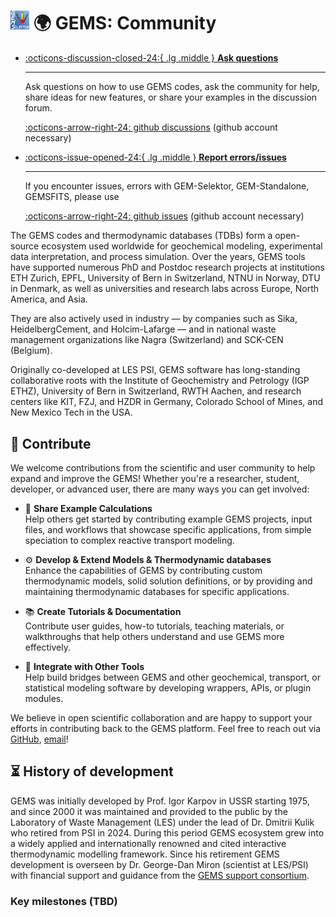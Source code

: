 # <img style="float: center; height: 6%; width: 6%;" src="../img/gems2.png"> 🌍 GEMS: Community 

<div class="grid cards" markdown>

-   [:octicons-discussion-closed-24:{ .lg .middle } __Ask questions__](https://github.com/orgs/gemshub/discussions)

    ---

    Ask questions on how to use GEMS codes, ask the community for help, share ideas for new features, or share your examples in the discussion forum. 

    [:octicons-arrow-right-24: github discussions](https://github.com/orgs/gemshub/discussions) (github account necessary)

-   [:octicons-issue-opened-24:{ .lg .middle } __Report errors/issues__](https://github.com/gemshub/GEMSGUI/issues)

    ---

    If you encounter issues, errors with GEM-Selektor, GEM-Standalone, GEMSFITS, please use

    [:octicons-arrow-right-24: github issues](https://github.com/gemshub/GEMSGUI/issues) (github account necessary)

</div>


The GEMS codes and thermodynamic databases (TDBs) form a open-source ecosystem used worldwide for geochemical modeling, experimental data interpretation, and process simulation. Over the years, GEMS tools have supported numerous PhD and Postdoc research projects at institutions ETH Zurich, EPFL, University of Bern in Switzerland, NTNU in Norway, DTU in Denmark, as well as universities and research labs across Europe, North America, and Asia.

They are also actively used in industry — by companies such as Sika, HeidelbergCement, and Holcim-Lafarge — and in national waste management organizations like Nagra (Switzerland) and SCK-CEN (Belgium).

Originally co-developed at LES PSI, GEMS software has long-standing collaborative roots with the Institute of Geochemistry and Petrology (IGP ETHZ), University of Bern in Switzerland, RWTH Aachen, and research centers like KIT, FZJ, and HZDR in Germany, Colorado School of Mines, and New Mexico Tech in the USA.


## 🤝 Contribute

We welcome contributions from the scientific and user community to help expand and improve the GEMS! Whether you're a researcher, student, developer, or advanced user, there are many ways you can get involved:

- 📁 **Share Example Calculations**  
  Help others get started by contributing example GEMS projects, input files, and workflows that showcase specific applications, from simple speciation to complex reactive transport modeling.

- ⚙️ **Develop & Extend Models & Thermodynamic databases**  
  Enhance the capabilities of GEMS by contributing custom thermodynamic models, solid solution definitions, or by providing and maintaining thermodynamic databases for specific applications.

- 📚 **Create Tutorials & Documentation**  
  Contribute user guides, how-to tutorials, teaching materials, or walkthroughs that help others understand and use GEMS more effectively.

- 🔌 **Integrate with Other Tools**  
  Help build bridges between GEMS and other geochemical, transport, or statistical modeling software by developing wrappers, APIs, or plugin modules.

We believe in open scientific collaboration and are happy to support your efforts in contributing back to the GEMS platform. Feel free to reach out via [GitHub](#report-issuesdiscussion), [email](mailto:gems2.support@psi.ch)!

## ⏳ History of development 

GEMS was initially developed by Prof. Igor Karpov in USSR starting 1975, and since 2000 it was maintained and provided to the public by the Laboratory of Waste Management (LES) under the lead of Dr. Dmitrii Kulik who retired from PSI in 2024. During this period GEMS ecosystem grew into a widely applied and internationally renowned and cited interactive thermodynamic modelling framework. Since his retirement GEMS development is overseen by Dr. George-Dan Miron (scientist at LES/PSI) with financial support and guidance from the [GEMS support consortium](../consortium).

### Key milestones (TBD)
